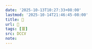 ```yaml
---
date: '2025-10-13T10:27:33+08:00'
lastmod: '2025-10-14T21:46:45-08:00'
title: 􄴇
url: 􄴇
tags: [䕊]
src: DCCV
note:
---
```

